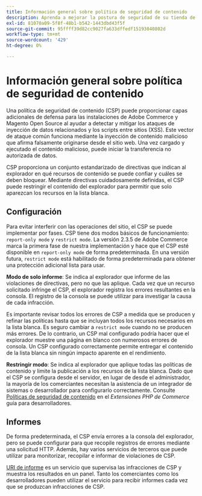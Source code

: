 ```yaml
---
title: Información general sobre política de seguridad de contenido
description: Aprenda a mejorar la postura de seguridad de su tienda de Adobe Commerce o Magento Open Source mediante una política de seguridad de contenido.
exl-id: 81070a09-5f8f-48b1-b542-1443dbd43f5f
source-git-commit: 95ffff39d82cc9027fa633dffedf15193040802d
workflow-type: tm+mt
source-wordcount: '429'
ht-degree: 0%

---
```


# Información general sobre política de seguridad de contenido

Una política de seguridad de contenido (CSP) puede proporcionar capas adicionales de defensa para las instalaciones de Adobe Commerce y Magento Open Source al ayudar a detectar y mitigar los ataques de inyección de datos relacionados y los scripts entre sitios (XSS). Este vector de ataque común funciona mediante la inyección de contenido malicioso que afirma falsamente originarse desde el sitio web. Una vez cargado y ejecutado el contenido malicioso, puede iniciar la transferencia no autorizada de datos.

CSP proporciona un conjunto estandarizado de directivas que indican al explorador en qué recursos de contenido se puede confiar y cuáles se deben bloquear. Mediante directivas cuidadosamente definidas, el CSP puede restringir el contenido del explorador para permitir que solo aparezcan los recursos en la lista blanca.

## Configuración

Para evitar interferir con las operaciones del sitio, el CSP se puede implementar por fases. CSP tiene dos modos básicos de funcionamiento: `report-only mode` y `restrict mode`. La versión 2.3.5 de Adobe Commerce marca la primera fase de nuestra implementación y hace que el CSP esté disponible en `report-only mode` de forma predeterminada. En una versión futura, `restrict mode` está habilitado de forma predeterminada para obtener una protección adicional lista para usar.

**Modo de solo informe**: Se indica al explorador que informe de las violaciones de directivas, pero no que las aplique. Cada vez que un recurso solicitado infringe el CSP, el explorador registra los errores resultantes en la consola. El registro de la consola se puede utilizar para investigar la causa de cada infracción.

Es importante revisar todos los errores de CSP a medida que se producen y refinar las políticas hasta que se incluyan todos los recursos necesarios en la lista blanca. Es seguro cambiar a `restrict mode` cuando no se producen más errores. De lo contrario, un CSP mal configurado podría hacer que el explorador muestre una página en blanco con numerosos errores de consola. Un CSP configurado correctamente permite entregar el contenido de la lista blanca sin ningún impacto aparente en el rendimiento.

**Restringir modo**: Se indica al explorador que aplique todas las políticas de contenido y limite la publicación a los recursos de la lista blanca. Dado que el CSP se configura desde el servidor, en lugar de desde el administrador, la mayoría de los comerciantes necesitan la asistencia de un integrador de sistemas o desarrollador para configurarlo correctamente. Consulte [Políticas de seguridad de contenido](https://developer.adobe.com/commerce/php/development/security/content-security-policies/) en el _Extensiones PHP de Commerce_ guía para desarrolladores.

## Informes

De forma predeterminada, el CSP envía errores a la consola del explorador, pero se puede configurar para que recopile registros de errores mediante una solicitud HTTP. Además, hay varios servicios de terceros que puede utilizar para monitorizar, recopilar e informar de violaciones de CSP.

[URI de informe](https://report-uri.io/) es un servicio que supervisa las infracciones de CSP y muestra los resultados en un panel. Tanto los comerciantes como los desarrolladores pueden utilizar el servicio para recibir informes cada vez que se produzcan infracciones de CSP.
